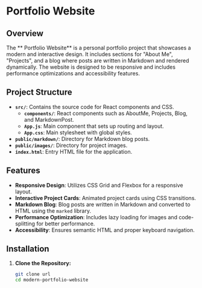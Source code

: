 #   Portfolio Website

## Overview

The ** Portfolio Website** is a personal portfolio project that showcases a modern and interactive design. It includes sections for "About Me", "Projects", and a blog where posts are written in Markdown and rendered dynamically. The website is designed to be responsive and includes performance optimizations and accessibility features.

## Project Structure

- **`src/`**: Contains the source code for React components and CSS.
  - **`components/`**: React components such as AboutMe, Projects, Blog, and MarkdownPost.
  - **`App.js`**: Main component that sets up routing and layout.
  - **`App.css`**: Main stylesheet with global styles.
- **`public/markdown/`**: Directory for Markdown blog posts.
- **`public/images/`**: Directory for project images.
- **`index.html`**: Entry HTML file for the application.

## Features

- **Responsive Design**: Utilizes CSS Grid and Flexbox for a responsive layout.
- **Interactive Project Cards**: Animated project cards using CSS transitions.
- **Markdown Blog**: Blog posts are written in Markdown and converted to HTML using the `marked` library.
- **Performance Optimization**: Includes lazy loading for images and code-splitting for better performance.
- **Accessibility**: Ensures semantic HTML and proper keyboard navigation.

## Installation

1. **Clone the Repository:**

   ```bash
   git clone url
   cd modern-portfolio-website
